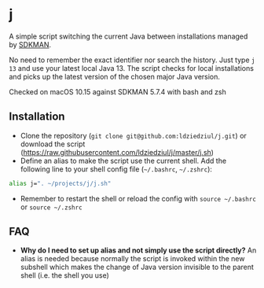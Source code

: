 # j

A simple script switching the current Java between installations managed by [SDKMAN](https://sdkman.io/). 

No need to remember the exact identifier nor search the history. Just type `j 13` and use your latest local Java 13.
The script checks for local installations and picks up the latest version of the chosen major Java version.

Checked on macOS 10.15 against SDKMAN 5.7.4 with bash and zsh

## Installation

- Clone the repository (`git clone git@github.com:ldziedziul/j.git`) or download the script (https://raw.githubusercontent.com/ldziedziul/j/master/j.sh)
- Define an alias to make the script use the current shell. Add the following line to your shell config file (`~/.bashrc`, `~/.zshrc`):
```bash
alias j=". ~/projects/j/j.sh"
``` 
- Remember to restart the shell or reload the config with `source ~/.bashrc` or `source ~/.zshrc`

## FAQ

- **Why do I need to set up alias and not simply use the script directly?**
An alias is needed because normally the script is invoked within the new subshell which makes the change of Java version
 invisible to the parent shell (i.e. the shell you use)
